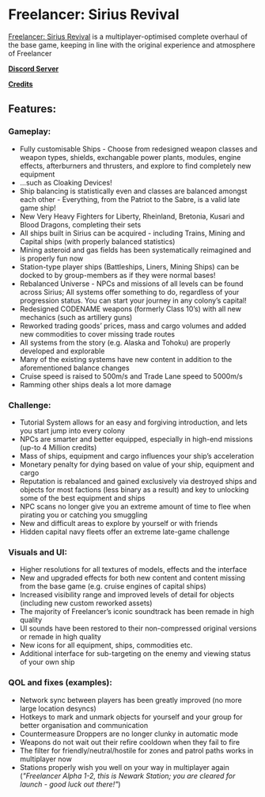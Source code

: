# Freelancer: Sirius Revival

[Freelancer: Sirius Revival](https://fl-sr.eu/) is a multiplayer-optimised complete overhaul of the base game, keeping in line with the original experience and atmosphere of Freelancer

**[Discord Server](https://discord.gg/GMtyM57egU)**

**[Credits](Credits.md)**

## Features:
### Gameplay:
- Fully customisable Ships - Choose from redesigned weapon classes and weapon types, shields, exchangable power plants, modules, engine effects, afterburners and thrusters, and explore to find completely new equipment
- ...such as Cloaking Devices!
- Ship balancing is statistically even and classes are balanced amongst each other - Everything, from the Patriot to the Sabre, is a valid late game ship!
- New Very Heavy Fighters for Liberty, Rheinland, Bretonia, Kusari and Blood Dragons, completing their sets
- All ships built in Sirius can be acquired - including Trains, Mining and Capital ships (with properly balanced statistics)
- Mining asteroid and gas fields has been systematically reimagined and is properly fun now
- Station-type player ships (Battleships, Liners, Mining Ships) can be docked to by group-members as if they were normal bases!
- Rebalanced Universe - NPCs and missions of all levels can be found across Sirius; All systems offer something to do, regardless of your progression status. You can start your journey in any colony’s capital!
- Redesigned CODENAME weapons (formerly Class 10’s) with all new mechanics (such as artillery guns)
- Reworked trading goods’ prices, mass and cargo volumes and added new commodities to cover missing trade routes
- All systems from the story (e.g. Alaska and Tohoku) are properly developed and explorable
- Many of the existing systems have new content in addition to the aforementioned balance changes
- Cruise speed is raised to 500m/s and Trade Lane speed to 5000m/s
- Ramming other ships deals a lot more damage

### Challenge:
- Tutorial System allows for an easy and forgiving introduction, and lets you start jump into every colony
- NPCs are smarter and better equipped, especially in high-end missions (up-to 4 Million credits)
- Mass of ships, equipment and cargo influences your ship’s acceleration
- Monetary penalty for dying based on value of your ship, equipment and cargo
- Reputation is rebalanced and gained exclusively via destroyed ships and objects for most factions (less binary as a result) and key to unlocking some of the best equipment and ships
- NPC scans no longer give you an extreme amount of time to flee when pirating you or catching you smuggling
- New and difficult areas to explore by yourself or with friends
- Hidden capital navy fleets offer an extreme late-game challenge

### Visuals and UI:
- Higher resolutions for all textures of models, effects and the interface
- New and upgraded effects for both new content and content missing from the base game (e.g. cruise engines of capital ships)
- Increased visibility range and improved levels of detail for objects (including new custom reworked assets)
- The majority of Freelancer’s iconic soundtrack has been remade in high quality
- UI sounds have been restored to their non-compressed original versions or remade in high quality
- New icons for all equipment, ships, commodities etc.
- Additional interface for sub-targeting on the enemy and viewing status of your own ship

### QOL and fixes (examples):
- Network sync between players has been greatly improved (no more large location desyncs)
- Hotkeys to mark and unmark objects for yourself and your group for better organisation and communication
- Countermeasure Droppers are no longer clunky in automatic mode
- Weapons do not wait out their refire cooldown when they fail to fire
- The filter for friendly/neutral/hostile for zones and patrol paths works in multiplayer now
- Stations properly wish you well on your way in multiplayer again (*"Freelancer Alpha 1-2, this is Newark Station; you are cleared for launch - good luck out there!"*)
